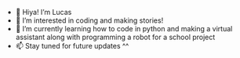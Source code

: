 - 👋 Hiya! I’m Lucas
- 👀 I’m interested in coding and making stories!
- 🌱 I’m currently learning how to code in python and making a virtual assistant along with programming a robot for a school project
- 📫 Stay tuned for future updates ^^

<!---
ExeLucas/ExeLucas is a ✨ special ✨ repository because its `README.md` (this file) appears on your GitHub profile.
You can click the Preview link to take a look at your changes.
--->

